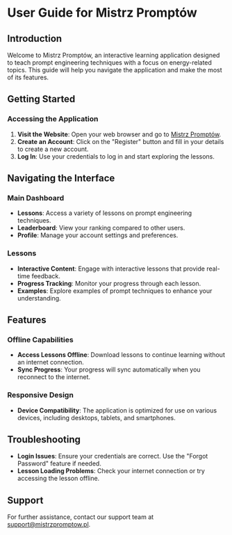 # User Guide for Mistrz Promptów

## Introduction

Welcome to Mistrz Promptów, an interactive learning application designed to teach prompt engineering techniques with a focus on energy-related topics. This guide will help you navigate the application and make the most of its features.

## Getting Started

### Accessing the Application

1. **Visit the Website**: Open your web browser and go to [Mistrz Promptów](https://mistrzpromptow.pl).
2. **Create an Account**: Click on the "Register" button and fill in your details to create a new account.
3. **Log In**: Use your credentials to log in and start exploring the lessons.

## Navigating the Interface

### Main Dashboard

- **Lessons**: Access a variety of lessons on prompt engineering techniques.
- **Leaderboard**: View your ranking compared to other users.
- **Profile**: Manage your account settings and preferences.

### Lessons

- **Interactive Content**: Engage with interactive lessons that provide real-time feedback.
- **Progress Tracking**: Monitor your progress through each lesson.
- **Examples**: Explore examples of prompt techniques to enhance your understanding.

## Features

### Offline Capabilities

- **Access Lessons Offline**: Download lessons to continue learning without an internet connection.
- **Sync Progress**: Your progress will sync automatically when you reconnect to the internet.

### Responsive Design

- **Device Compatibility**: The application is optimized for use on various devices, including desktops, tablets, and smartphones.

## Troubleshooting

- **Login Issues**: Ensure your credentials are correct. Use the "Forgot Password" feature if needed.
- **Lesson Loading Problems**: Check your internet connection or try accessing the lesson offline.

## Support

For further assistance, contact our support team at [support@mistrzpromptow.pl](mailto:support@mistrzpromptow.pl).
